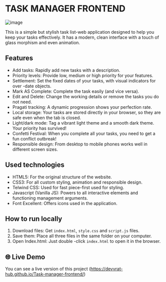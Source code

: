 # TASK MANAGER FRONTEND

![image](https://github.com/user-attachments/assets/bab1710f-5885-4b10-9a20-56269b89056d)


This is a simple but stylish task list-web application designed to help you keep your tasks effectively. It has a modern, clean interface with a touch of glass morphism and even animation.

## Features

* Add tasks: Rapidly add new tasks with a description.
* Priority levels: Provide low, medium or high priority for your features.
* Settlement: Set the fixed dates of your tasks, with visual indicators for over -date objects.
* Mark AS Complete: Complete the task easily (and vice versa).
* Edit and Delete: Change the working details or remove the tasks you do not need.
* Pragati tracking: A dynamic progression shows your perfection rate.
* Local storage: Your tasks are stored directly in your browser, so they are safe even when the tab is closed.
* Light/dark mode: Tag a vibrant light theme and a smooth dark theme. Your priority has survived!
* Confetti Festival: When you complete all your tasks, you need to get a fun conflict outbreak!
* Responsible design: From desktop to mobile phones works well in different screen sizes.

##  Used technologies

* HTML5: For the original structure of the website.
* CSS3: For all custom styling, animation and responsible design.
* Telwind CSS: Used for fast piece-first used for styling.
* Javascript (Vanilla JS): Powers to all interactive elements and functioning management arguments.
* Font Excellent: Offers icons used in the application.

##  How to run locally

1. Download files: Get `index.html`, `style.css` and `script.js` files.
2. Save them: Place all three files in the same folder on your computer.
3. Open Index.html: Just double -click `index.html` to open it in the browser.

## 🌐 Live Demo

You can see a live version of this project (https://devvrat-hub.github.io/Task-manager-frontend/)
